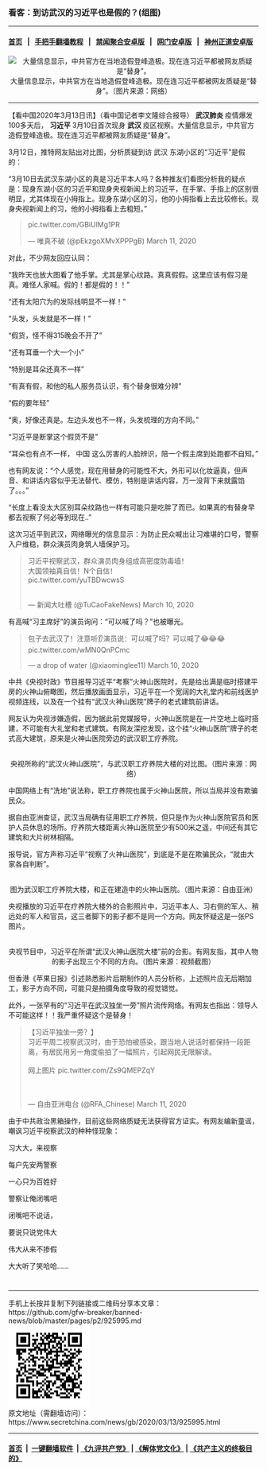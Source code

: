 ### 看客：到访武汉的习近平也是假的？(组图)
------------------------

#### [首页](https://github.com/gfw-breaker/banned-news/blob/master/README.md) &nbsp;&nbsp;|&nbsp;&nbsp; [手把手翻墙教程](https://github.com/gfw-breaker/guides/wiki) &nbsp;&nbsp;|&nbsp;&nbsp; [禁闻聚合安卓版](https://github.com/gfw-breaker/bn-android) &nbsp;&nbsp;|&nbsp;&nbsp; [网门安卓版](https://github.com/oGate2/oGate) &nbsp;&nbsp;|&nbsp;&nbsp; [神州正道安卓版](https://github.com/SzzdOgate/update) 



<div class="article_right" style="fone-color:#000">
 <p style="text-align:center">
  <img alt="大量信息显示，中共官方在当地造假登峰造极。现在连习近平都被网友质疑是“替身”。" src="//img3.secretchina.com/pic/2020/3-12/p2646331a669858418-ss.jpg" style="height:337px; width:600px"/>
  <br>
   大量信息显示，中共官方在当地造假登峰造极。现在连习近平都被网友质疑是“替身”。（图片来源：网络）
   <span id="hideid" name="hideid" style="color:red;display:none;">
    <span href="https://www.secretchina.com">
    </span>
   </span>
  </br>
 </p>
 <div id="txt-mid1-t21-2017">
  

---


  </div>
 </div>
 <p>
  【看中国2020年3月13日讯】（看中国记者李文隆综合报导）
  <strong>
   武汉肺炎
  </strong>
  疫情爆发100多天后，
  <strong>
   <span href="https://www.secretchina.com/news/gb/tag/习近平" target="_blank">
    习近平
   </span>
  </strong>
  3月10日首次现身
  <strong>
   武汉
  </strong>
  疫区视察。大量信息显示，中共官方造假登峰造极。现在连习近平都被网友质疑是“替身”。
  <span id="hideid" name="hideid" style="color:red;display:none;">
   <span href="https://www.secretchina.com">
   </span>
  </span>
 </p>
 <p>
  3月12日，推特网友贴出对比图，分析质疑到访
  <span href="https://www.secretchina.com/news/gb/tag/武汉" target="_blank">
   武汉
  </span>
  东湖小区的“习近平”是假的：
 </p>
 <p>
  “3月10日去武汉东湖小区的真是习近平本人吗？各种推友们看图分析我的疑点是：现身东湖小区的习近平和现身央视新闻上的习近平，在手掌、手指上的区别很明显，尤其体现在小拇指上。现身东湖小区的习，他的小拇指看上去比较修长。现身央视新闻上的习，他的小拇指看上去粗短。”
 </p>
 <blockquote class="twitter-tweet">
  <p dir="ltr" lang="und">
   <span href="https://t.co/GBiUlMg1PR">
    pic.twitter.com/GBiUlMg1PR
   </span>
  </p>
  — 唯真不破 (@pEkzgoXMvXPPPgB)
  <span href="https://twitter.com/pEkzgoXMvXPPPgB/status/1237836056134856704?ref_src=twsrc%5Etfw">
   March 11, 2020
  </span>
 </blockquote>
 <p>
  对此，不少网友回应认同：
 </p>
 <p>
  “我昨天也放大图看了他手掌。尤其是掌心纹路。真真假假。这里应该有假习是真。难怪人家喊。假的！都是假的！！”
 </p>
 <p>
  “还有太阳穴为的发际线明显不一样！”
 </p>
 <p>
  “头发，头发就是不一样！”
 </p>
 <p>
  “假货，怪不得315晚会不开了”
 </p>
 <p>
  “还有耳垂一个大一个小”
 </p>
 <p>
  “特别是耳朵还真不一样”
 </p>
 <p>
  “有真有假，和他的私人服务员认识，有个替身很难分辨”
 </p>
 <p>
  “假的要年轻”
 </p>
 <p>
  “奥，好像还真是。左边头发也不一样，头发梳理的方向不同。”
 </p>
 <p>
  “习近平是断掌这个假货不是”
 </p>
 <p>
  “耳朵也有点不一样，
  <span href="https://www.secretchina.com" target="_blank">
   中国
  </span>
  这么厉害的人脸辨识，陪一个假主席到处跑都不自知。”
 </p>
 <p>
  也有网友说：“个人感觉，现在用替身的可能性不大，外形可以化妆逼真，但声音、和讲话内容似乎无法替代、模仿，特别是讲话内容，万一没背下来就露馅了。。。”
 </p>
 <p>
  “长度上看没太大区别耳朵纹路也一样有可能只是吃胖了而已。如果真的有替身早都去视察了何必等到现在..”
 </p>
 <p>
  这次习近平到武汉，网络曝光的信息显示：为防止民众喊出让习难堪的口号，警察入户维稳，群众演员肉身筑人墙保护习。
 </p>
 <blockquote class="twitter-tweet">
  <p dir="ltr" lang="zh">
   习近平视察武汉，群众演员肉身组成高密度防毒墙！
   <br>
    大国领袖真自信！N个自信！
    <br>
     <span href="https://t.co/yuTBDwcwsS">
      pic.twitter.com/yuTBDwcwsS
     </span>
    </br>
   </br>
  </p>
  — 新闻大吐槽 (@TuCaoFakeNews)
  <span href="https://twitter.com/TuCaoFakeNews/status/1237235953904668675?ref_src=twsrc%5Etfw">
   March 10, 2020
  </span>
 </blockquote>
 <p>
  有高喊“习主席好”的演员询问：“可以喊了吗？”也被曝光。
 </p>
 <blockquote class="twitter-tweet">
  <p dir="ltr" lang="zh">
   包子去武汉了！注意听👂演员说：可以喊了吗？可以喊了😂😂😂
   <span href="https://t.co/wMN0QnPCmc">
    pic.twitter.com/wMN0QnPCmc
   </span>
  </p>
  <center>
   <div style="max-width: 632px;height:180px; display: none; text-align: center; margin: 0 auto; overflow: hidden;overflow-x: hidden;">
    <div id="taboola-midarticle-thumbnails" style="max-width: 632px;height:180px;overflow: hidden;overflow-x: hidden;">
    </div>
   </div>
   <div>
    <ins class="adsbygoogle" data-ad-client="ca-pub-1276641434651360" data-ad-format="fluid" data-ad-layout="in-article" data-ad-slot="5164544770" style="display:block; text-align:center;">
    </ins>
   </div>
  </center>
  — a drop of water (@xiaominglee11)
  <span href="https://twitter.com/xiaominglee11/status/1237274717783855111?ref_src=twsrc%5Etfw">
   March 10, 2020
  </span>
 </blockquote>
 <p>
  中共《央视时政》节目报导习近平“考察”火神山医院时，先是给出满是临时搭建平房的火神山俯瞰图，然后播放画面显示，习近平在一个宽阔的大礼堂内和前线医护视频连线，以及在一个挂有“武汉火神山医院”牌子的老式建筑前讲话。
 </p>
 <p>
  网友认为央视涉嫌造假，因为据此前党媒报导，火神山医院是在一片空地上临时搭建，不可能有大礼堂和老式建筑。有网友深挖发现，这个挂“火神山医院”牌子的老式高大建筑，原来是火神山医院旁边的武汉职工疗养院。
 </p>
 <p style="text-align:center">
  <img alt="" src="//img3.secretchina.com/pic/2020/3-12/p2646311a390679425-ss.jpg"/>
  <br>
   央视所称的“武汉火神山医院”，与武汉职工疗养院大楼的对比图。（图片来源：网络）
  </br>
 </p>
 <p>
  中国网络上有“洗地”说法称，职工疗养院也属于火神山医院，所以当局并没有欺骗民众。
 </p>
 <p>
  据自由亚洲查证，武汉当局确有征用职工疗养院，但只是作为火神山医院官员和医护人员休息的场所。疗养院大楼距离火神山医院至少有500米之遥，中间还有其它建筑和大片树林相隔。
 </p>
 <p>
  报导说，官方声称习近平“视察了火神山医院”，到底是不是在欺骗民众，“就由大家各自判断”。
 </p>
 <p style="text-align:center">
  <img alt="" src="//img3.secretchina.com/pic/2020/3-12/p2646321a42414242-ss.jpg"/>
  <br>
   图为武汉职工疗养院大楼，和正在建造中的火神山医院。（图片来源：自由亚洲）
  </br>
 </p>
 <center>
  <ins class="adsbygoogle" data-ad-client="ca-pub-1276641434651360" data-ad-format="fluid" data-ad-layout="in-article" data-ad-slot="3646767294" style="display:block; text-align:center;">
  </ins>
 </center>
 <p>
  央视播放的习近平在疗养院大楼外的合影照片中，习近平本人、习右侧的军人、稍远处的军人和官员，这三者脚下的影子都不是同一个方向。网友怀疑这是一张PS图片。
 </p>
 <p style="text-align:center">
  <img alt="" src="//img3.secretchina.com/pic/2020/3-12/p2646301a579494162-ss.jpg"/>
  <br>
   央视节目中，习近平在所谓“武汉火神山医院大楼”前的合影。有网友指，其中人物的影子出现三个不同的方向。（图片来源：视频截图）
  </br>
 </p>
 <p>
  但香港《苹果日报》引述熟悉影片后期制作的人员分析称，上述照片应无后期加工，影子方向不同，可能只是拍摄角度导致的视觉错觉。
 </p>
 <p>
  此外，一张罕有的“习近平在武汉独坐一旁”照片流传网络。有网友也指出：领导人不可能这样！！我严重怀疑这个是替身！
 </p>
 <blockquote class="twitter-tweet">
  <p dir="ltr" lang="zh">
   【习近平独坐一旁？】
   <br>
    习近平周二视察武汉时，由于恐怕被感染，跟当地人说话时都保持一段距离，有居民用另一角度偷拍了一幅照片，引起网民无限解读。
    <br>
     <br>
      网上图片
      <span href="https://t.co/Zs9QMEPZqY">
       pic.twitter.com/Zs9QMEPZqY
      </span>
     </br>
    </br>
   </br>
  </p>
  — 自由亚洲电台 (@RFA_Chinese)
  <span href="https://twitter.com/RFA_Chinese/status/1237557081785286658?ref_src=twsrc%5Etfw">
   March 11, 2020
  </span>
 </blockquote>
 <p>
  由于中共政治黑箱操作，目前这些网络质疑无法获得官方证实。有网友编新童谣，嘲讽习近平视察武汉的种种怪现象：
 </p>
 <p>
  习大大，来视察
 </p>
 <p>
  每户先安两警察
 </p>
 <p>
  一心只为百姓好
 </p>
 <p>
  警察让俺闭嘴吧
 </p>
 <p>
  闭嘴吧不说话，
 </p>
 <p>
  要说只说党伟大
 </p>
 <p>
  伟大从来不掺假
 </p>
 <p>
  大大听了笑哈哈……
  <center>
   <div>
    <div id="txt-mid2-t22-2017" style="display: block;  max-height: 351px;  overflow: hidden;">
     <div id="SC-21xxx">
     </div>
     <ins class="adsbygoogle" data-ad-client="ca-pub-1276641434651360" data-ad-format="auto" data-ad-slot="4301710469" data-full-width-responsive="true" style="display:block">
     </ins>
    </div>
   </div>
  </center>
  <div style="padding-top:12px;">
  </div>
 </p>
</div>

<hr/>
手机上长按并复制下列链接或二维码分享本文章：<br/>
https://github.com/gfw-breaker/banned-news/blob/master/pages/p2/925995.md <br/>
<a href='https://github.com/gfw-breaker/banned-news/blob/master/pages/p2/925995.md'><img src='https://github.com/gfw-breaker/banned-news/blob/master/pages/p2/925995.md.png'/></a> <br/>
原文地址（需翻墙访问）：https://www.secretchina.com/news/gb/2020/03/13/925995.html


------------------------
#### [首页](https://github.com/gfw-breaker/banned-news/blob/master/README.md) &nbsp;|&nbsp; [一键翻墙软件](https://github.com/gfw-breaker/nogfw/blob/master/README.md) &nbsp;| [《九评共产党》](https://github.com/gfw-breaker/9ping.md/blob/master/README.md#九评之一评共产党是什么) | [《解体党文化》](https://github.com/gfw-breaker/jtdwh.md/blob/master/README.md) | [《共产主义的终极目的》](https://github.com/gfw-breaker/gczydzjmd.md/blob/master/README.md)


<img src='http://gfw-breaker.win/banned-news/pages/p2/925995.md' width='0px' height='0px'/>